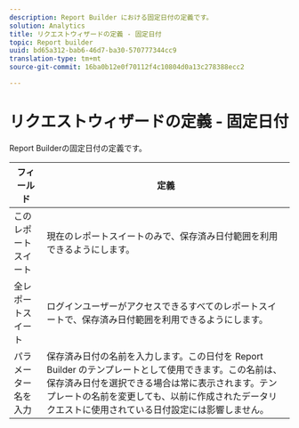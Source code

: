 ```yaml
---
description: Report Builder における固定日付の定義です。
solution: Analytics
title: リクエストウィザードの定義 - 固定日付
topic: Report builder
uuid: bd65a312-bab6-46d7-ba30-570777344cc9
translation-type: tm+mt
source-git-commit: 16ba0b12e0f70112f4c10804d0a13c278388ecc2

---
```



# リクエストウィザードの定義 - 固定日付

Report Builderの固定日付の定義です。

| フィールド | 定義 |
|--- |--- |
| このレポートスイート | 現在のレポートスイートのみで、保存済み日付範囲を利用できるようにします。 |
| 全レポートスイート | ログインユーザーがアクセスできるすべてのレポートスイートで、保存済み日付範囲を利用できるようにします。 |
| パラメーター名を入力 | 保存済み日付の名前を入力します。この日付を Report Builder のテンプレートとして使用できます。この名前は、保存済み日付を選択できる場合は常に表示されます。テンプレートの名前を変更しても、以前に作成されたデータリクエストに使用されている日付設定には影響しません。 |
